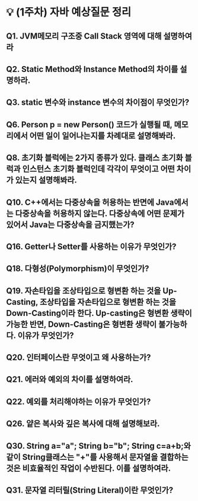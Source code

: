 # 💡 (1주차) 자바 예상질문 정리

## Q1. JVM메모리 구조중 Call Stack 영역에 대해 설명하여라

## Q2. Static Method와 Instance Method의 차이를 설명하라.

## Q3. static 변수와 instance 변수의 차이점이 무엇인가?

## Q6. Person p = new Person() 코드가 실행될 때, 메모리에서 어떤 일이 일어나는지를 차례대로 설명해봐라.

## Q8. 초기화 블럭에는 2가지 종류가 있다. 클래스 초기화 블럭과 인스턴스 초기화 블럭인데 각각이 무엇이고 어떤 차이가 있는지 설명해봐라.

## Q10. C++에서는 다중상속을 허용하는 반면에 Java에서는 다중상속을 허용하지 않는다. 다중상속에 어떤 문제가 있어서 Java는 다중상속을 금지했는가?

## Q16. Getter나 Setter를 사용하는 이유가 무엇인가?

## Q18. 다형성(Polymorphism)이 무엇인가?

## Q19. 자손타입을 조상타입으로 형변환 하는 것을 Up-Casting, 조상타입을 자손타입으로 형변환 하는 것을 Down-Casting이라 한다. Up-casting은 형변환 생략이 가능한 반면, Down-Casting은 형변환 생략이 불가능하다. 이유가 무엇인가?

## Q20. 인터페이스란 무엇이고 왜 사용하는가?

## Q21. 에러와 예외의 차이를 설명하여라.

## Q22. 예외를 처리해야하는 이유가 무엇인가?

## Q26. 얕은 복사와 깊은 복사에 대해 설명해보라.

## Q30. String a="a"; String b="b"; String c=a+b;와 같이 String클래스는 "+"를 사용해서 문자열을 결합하는 것은 비효율적인 작업이 수반된다. 이를 설명하여라.

## Q31. 문자열 리터릴(String Literal)이란 무엇인가?
